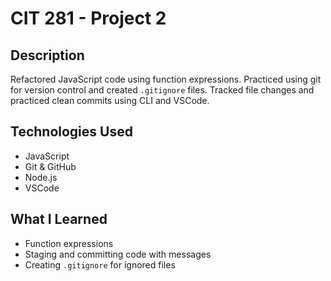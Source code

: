 # CIT 281 - Project 2

## Description
Refactored JavaScript code using function expressions. Practiced using git for version control and created `.gitignore` files. Tracked file changes and practiced clean commits using CLI and VSCode.

## Technologies Used
- JavaScript
- Git & GitHub
- Node.js
- VSCode

## What I Learned
- Function expressions
- Staging and committing code with messages
- Creating `.gitignore` for ignored files
